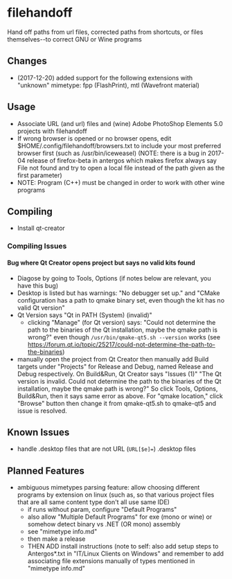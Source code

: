 # filehandoff
Hand off paths from url files, corrected paths from shortcuts, or files themselves--to correct GNU or Wine programs

## Changes
* (2017-12-20) added support for the following extensions with "unknown" mimetype: fpp (FlashPrint), mtl (Wavefront material)

## Usage
* Associate URL (and url) files and (wine) Adobe PhotoShop Elements 5.0 projects with filehandoff
* If wrong browser is opened or no browser opens, edit
    $HOME/.config/filehandoff/browsers.txt
    to include your most preferred browser first (such as /usr/bin/iceweasel)
(NOTE: there is a bug in 2017-04 release of firefox-beta in antergos which makes firefox always say File not found and try to open a local file instead of the path given as the first parameter)
* NOTE: Program (C++) must be changed in order to work with other wine programs

## Compiling
* Install qt-creator

### Compiling Issues
#### Bug where Qt Creator opens project but says no valid kits found
* Diagose by going to Tools, Options (if notes below are relevant, you have this bug)
* Desktop is listed but has warnings: "No debugger set up." and "CMake configuration has a path to qmake binary set, even though the kit has no valid Qt version"
* Qt Version says "Qt  in PATH (System) (invalid)"
  * clicking "Manage" (for Qt version) says: "Could not determine the path to the binaries of the Qt installation, maybe the qmake path is wrong?" even though `/usr/bin/qmake-qt5.sh --version` works
  (see <https://forum.qt.io/topic/25217/could-not-determine-the-path-to-the-binaries>)
* manually open the project from Qt Creator then manually add Build targets under "Projects" for Release and Debug, named Release and Debug respectively.
  On Build&Run, Qt Creator says "Issues (1)" "The Qt version is invalid. Could not determine the path to the binaries of the Qt installation, maybe the qmake path is wrong?"
  So click Tools, Options, Build&Run, then it says same error as above.
  For "qmake location," click "Browse" button then change it from qmake-qt5.sh to qmake-qt5 and issue is resolved.
## Known Issues
* handle .desktop files that are not URL (`URL[$e]=`) .desktop files

## Planned Features
* ambiguous mimetypes parsing feature:
allow choosing different programs by extension on linux (such as, so that various project files that are all same content type don't all use same IDE)
	* if runs without param, configure "Default Programs"
	* also allow "Multiple Default Programs" for exe (mono or wine) or somehow detect binary vs .NET (OR mono) assembly
	* see "mimetype info.md"
	* then make a release
	* THEN ADD install instructions (note to self: also add setup steps to Antergos*.txt in "IT/Linux Clients on Windows" and remember to add associating file extensions manually of types mentioned in "mimetype info.md"
